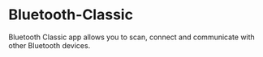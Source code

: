 # Bluetooth-Classic
Bluetooth Classic app allows you to scan, connect and communicate with other Bluetooth devices.

